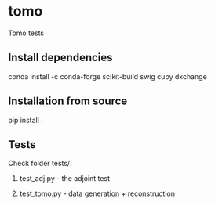 # tomo
Tomo tests

## Install dependencies

conda install -c conda-forge scikit-build swig cupy dxchange

## Installation from source

pip install .

## Tests
Check folder tests/:

1) test_adj.py - the adjoint test

2) test_tomo.py - data generation + reconstruction
